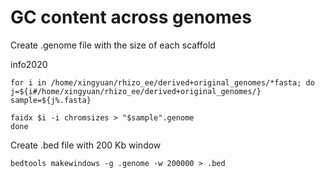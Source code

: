 # GC content across genomes 

Create .genome file with the size of each scaffold

info2020
```
for i in /home/xingyuan/rhizo_ee/derived+original_genomes/*fasta; do
j=${i#/home/xingyuan/rhizo_ee/derived+original_genomes/}
sample=${j%.fasta}

faidx $i -i chromsizes > "$sample".genome
done
```

Create .bed file with 200 Kb window
```
bedtools makewindows -g .genome -w 200000 > .bed
```




